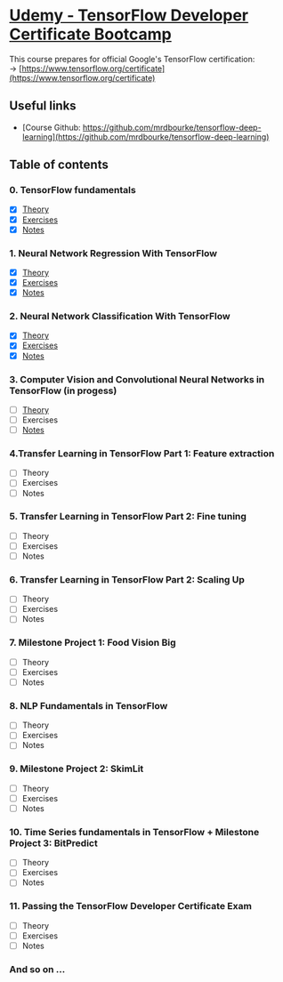 # [Udemy - TensorFlow Developer Certificate Bootcamp](https://www.udemy.com/course/tensorflow-developer-certificate-machine-learning-zero-to-mastery/)<br>
This course prepares for official Google's TensorFlow certification:<br>
&rarr; [https://www.tensorflow.org/certificate](https://www.tensorflow.org/certificate)
## Useful links
- [Course Github: https://github.com/mrdbourke/tensorflow-deep-learning](https://github.com/mrdbourke/tensorflow-deep-learning)

## Table of contents
### 0. TensorFlow fundamentals
- [x] [Theory](00_tensorflow_fundamentals/00.1_tensorflow_fundamentals.ipynb)<br>
- [x] [Exercises](00_tensorflow_fundamentals/00.2_tensorflow_fundamentals_exercises.ipynb)<br>
- [x] [Notes](00_tensorflow_fundamentals/readme.md)<br>
### 1. Neural Network Regression With TensorFlow
- [x] [Theory](01_neural_network_regression_with_tensorflow/01.1_neural_network_regression_with_tensorflow_video.ipynb)<br>
- [x] [Exercises](01_neural_network_regression_with_tensorflow/01.2_neural_network_regression_with_tensorflow_exercises.ipynb)<br>
- [x] [Notes](01_neural_network_regression_with_tensorflow/readme.md)<br>
### 2. Neural Network Classification With TensorFlow
- [x] [Theory](02_neural_network_classification_with_tensorflow/02.1_neural_network_classification_with_tensorflow_video.ipynb)<br>
- [x] [Exercises](02_neural_network_classification_with_tensorflow/02.2_neural_network_classification_with_tensorflow_exercises.ipynb)<br>
- [x] [Notes](02_neural_network_classification_with_tensorflow/readme)<br>
### 3. Computer Vision and Convolutional Neural Networks in TensorFlow (in progess)
- [ ] [Theory](03_computer_vision_and_convolutional_neural_networks_in_tensorflow/03.1_introduction_to_computer_vision_with_tensorflow_video.ipynb)<br>
- [ ] Exercises
- [ ] [Notes](03_computer_vision_and_convolutional_neural_networks_in_tensorflow/readme.md)<br>
### 4.Transfer Learning in TensorFlow Part 1: Feature extraction
- [ ] Theory
- [ ] Exercises
- [ ] Notes
### 5. Transfer Learning in TensorFlow Part 2: Fine tuning
- [ ] Theory
- [ ] Exercises
- [ ] Notes
### 6. Transfer Learning in TensorFlow Part 2: Scaling Up
- [ ] Theory
- [ ] Exercises
- [ ] Notes
### 7. Milestone Project 1: Food Vision Big
- [ ] Theory
- [ ] Exercises
- [ ] Notes
### 8. NLP Fundamentals in TensorFlow
- [ ] Theory
- [ ] Exercises
- [ ] Notes
### 9. Milestone Project 2: SkimLit
- [ ] Theory
- [ ] Exercises
- [ ] Notes
### 10. Time Series fundamentals in TensorFlow + Milestone Project 3: BitPredict
- [ ] Theory
- [ ] Exercises
- [ ] Notes
### 11. Passing the TensorFlow Developer Certificate Exam
- [ ] Theory
- [ ] Exercises
- [ ] Notes
### And so on ...